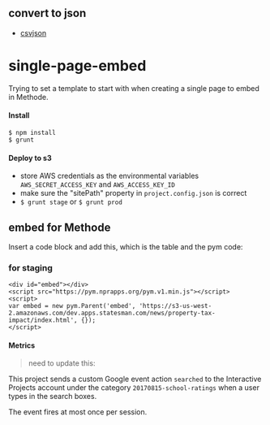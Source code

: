 

## convert to json

- [csvjson](http://www.csvjson.com/csv2json)


# single-page-embed

Trying to set a template to start with when creating a single page to embed in Methode.

#### Install
```
$ npm install
$ grunt
```

#### Deploy to s3
* store AWS credentials as the environmental variables `AWS_SECRET_ACCESS_KEY` and `AWS_ACCESS_KEY_ID`
* make sure the "sitePath" property in `project.config.json` is correct
* `$ grunt stage` or `$ grunt prod`

## embed for Methode
Insert a code block and add this, which is the table and the pym code:

### for staging
```
<div id="embed"></div>
<script src="https://pym.nprapps.org/pym.v1.min.js"></script>
<script>
var embed = new pym.Parent('embed', 'https://s3-us-west-2.amazonaws.com/dev.apps.statesman.com/news/property-tax-impact/index.html', {});
</script>
```

#### Metrics

> need to update this:

This project sends a custom Google event action `searched` to the Interactive Projects account under the category `20170815-school-ratings` when a user types in the search boxes.

The event fires at most once per session.
